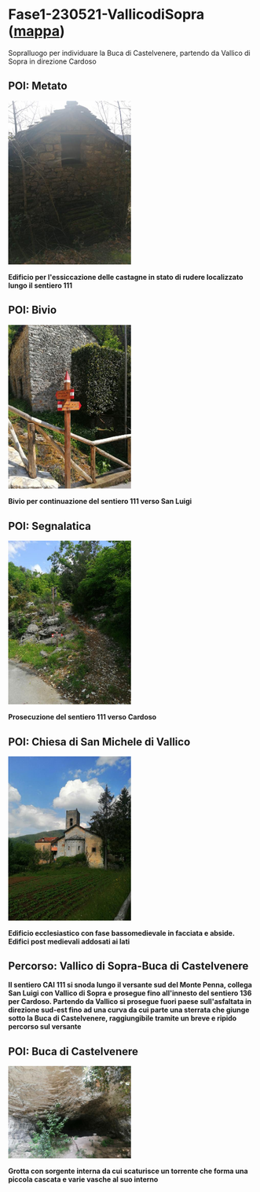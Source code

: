 # Fase1-230521-VallicodiSopra ([mappa](https://umap.openstreetmap.fr/it/map/fase1-230521-vallicodisopra_1067184))
Sopralluogo per individuare la Buca di Castelvenere, partendo da Vallico di Sopra in direzione Cardoso
## POI: Metato
[<img src='/vignettes/bde34d1e-856e-47b3-89fb-d40a9faac2ab.jpg' width='250'/>](/vignettes/bde34d1e-856e-47b3-89fb-d40a9faac2ab.jpg) 

**Edificio per l'essiccazione delle castagne in stato di rudere localizzato lungo il sentiero 111**
## POI: Bivio
[<img src='/vignettes/MKGqPfTG.jpg' width='250'/>](/vignettes/MKGqPfTG.jpg) 

**Bivio per continuazione del sentiero 111 verso San Luigi**
## POI: Segnalatica
[<img src='/vignettes/xdxWbX0k.jpg' width='250'/>](/vignettes/xdxWbX0k.jpg) 

**Prosecuzione del sentiero 111 verso Cardoso**
## POI: Chiesa di San Michele di Vallico
[<img src='/vignettes/0yNx4RHq.jpg' width='250'/>](/vignettes/0yNx4RHq.jpg) 

**Edificio ecclesiastico con fase bassomedievale in facciata e abside. Edifici post medievali addosati ai lati**
## Percorso: Vallico di Sopra-Buca di Castelvenere
**Il sentiero CAI 111 si snoda lungo il versante sud del Monte Penna, collega San Luigi con Vallico di Sopra e prosegue fino all'innesto del sentiero 136 per Cardoso. Partendo da Vallico si prosegue fuori paese sull'asfaltata in direzione sud-est fino ad una curva da cui parte una sterrata che giunge sotto la Buca di Castelvenere, raggiungibile tramite un breve e ripido percorso sul versante**
## POI: Buca di Castelvenere
[<img src='/vignettes/SxH5fwBd.jpg' width='250'/>](/vignettes/SxH5fwBd.jpg) 

**Grotta con sorgente interna da cui scaturisce un torrente che forma una piccola cascata e varie vasche al suo interno**

